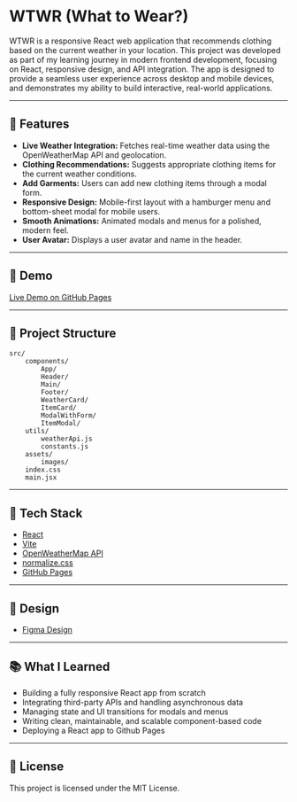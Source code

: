 # WTWR (What to Wear?)

WTWR is a responsive React web application that recommends clothing based on the current weather in your location. This project was developed as part of my learning journey in modern frontend development, focusing on React, responsive design, and API integration. The app is designed to provide a seamless user experience across desktop and mobile devices, and demonstrates my ability to build interactive, real-world applications.

---

## 🚀 Features

- **Live Weather Integration:** Fetches real-time weather data using the OpenWeatherMap API and geolocation.
- **Clothing Recommendations:** Suggests appropriate clothing items for the current weather conditions.
- **Add Garments:** Users can add new clothing items through a modal form.
- **Responsive Design:** Mobile-first layout with a hamburger menu and bottom-sheet modal for mobile users.
- **Smooth Animations:** Animated modals and menus for a polished, modern feel.
- **User Avatar:** Displays a user avatar and name in the header.

---

## 📸 Demo

[Live Demo on GitHub Pages](https://itsjaydenking.github.io/se_project_react/)

---

## 📁 Project Structure

```
src/
	components/
		App/
		Header/
		Main/
		Footer/
		WeatherCard/
		ItemCard/
		ModalWithForm/
		ItemModal/
	utils/
		weatherApi.js
		constants.js
	assets/
		images/
	index.css
	main.jsx
```

---

## 🧰 Tech Stack

- [React](https://react.dev/)
- [Vite](https://vitejs.dev/)
- [OpenWeatherMap API](https://openweathermap.org/api)
- [normalize.css](https://necolas.github.io/normalize.css/)
- [GitHub Pages](https://pages.github.com/)

---

## 🎨 Design

- [Figma Design](https://www.figma.com/file/DTojSwldenF9UPKQZd6RRb/Sprint-10%3A-WTWR)

---

## 📚 What I Learned

- Building a fully responsive React app from scratch
- Integrating third-party APIs and handling asynchronous data
- Managing state and UI transitions for modals and menus
- Writing clean, maintainable, and scalable component-based code
- Deploying a React app to Github Pages

---

## 📄 License

This project is licensed under the MIT License.
